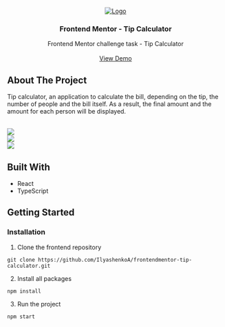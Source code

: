 <br/>
<p align="center">
  <a href="https://github.com/IlyashenkoA/frontendmentor-tip-calculator/">
    <img src="https://i.ibb.co/vZRRQST/SPLITTER.png" alt="Logo" />
  </a>

  <h3 align="center">Frontend Mentor - Tip Calculator</h3>

  <p align="center">
    Frontend Mentor challenge task - Tip Calculator
    <br/>
    <br/>
    <a href="https://frontendmentor-tip-calculator-gold.vercel.app/">View Demo</a>
  </p>
</p>

## About The Project

Tip calculator, an application to calculate the bill, depending on the tip, the number of people and the bill itself. As a result, the final amount and the amount for each person will be displayed.

<br />

<img src="https://i.ibb.co/82MRj9d/2023-05-08-104737.png" />

<br />

<img src="https://i.ibb.co/N350bpy/2023-05-08-104755.png" />

<br />

<img src="https://i.ibb.co/rf0TyCB/2023-05-08-104822.png" />

<br />

## Built With

* React
* TypeScript

## Getting Started

### Installation

1. Clone the frontend repository

```
git clone https://github.com/IlyashenkoA/frontendmentor-tip-calculator.git
```

2. Install all packages

```
npm install
```

3. Run the project

```
npm start
```  
